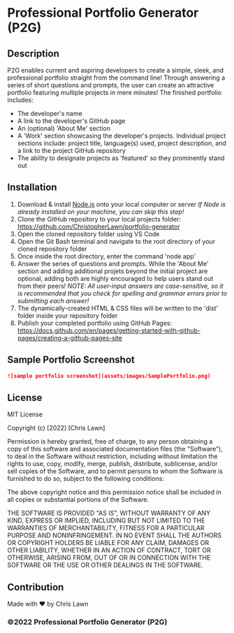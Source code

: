 # Professional Portfolio Generator (P2G)

## Description

P2G enables current and aspiring developers to create a simple, sleek, and professional portfolio straight from the command line! Through answering a series of short questions and prompts, the user can create an attractive portfolio featuring multiple projects in mere minutes!  The finished portfolio includes:
* The developer's name
* A link to the developer's GitHub page
* An (optional) 'About Me' section
* A 'Work' section showcasing the developer's projects. Individual project sections include: project title, language(s) used, project description, and a link to the project GitHub repository
* The ability to designate projects as 'featured' so they prominently stand out


## Installation

1) Download & install [Node.js](https://nodejs.org/en/download/) onto your local computer or server
*If Node is already installed on your machine, you can skip this step!*
2) Clone the GitHub repository to your local projects folder:
    https://github.com/ChristopherLawn/portfolio-generator
3) Open the cloned repository folder using VS Code
4) Open the Git Bash terminal and navigate to the root directory of your cloned repository folder
5) Once inside the root directory, enter the command 'node app'
6) Answer the series of questions and prompts.  While the 'About Me' section and adding additional projets beyond the initial project are optional, adding both are highly encouraged to help users stand out from their peers!
*NOTE: All user-input answers are case-sensitive, so it is recommended that you check for spelling and grammar errors prior to submitting each answer!* 
7) The dynamically-created HTML & CSS files will be written to the 'dist' folder inside your repository folder
8) Publish your completed portfolio using GitHub Pages:
    https://docs.github.com/en/pages/getting-started-with-github-pages/creating-a-github-pages-site


## Sample Portfolio Screenshot

```md
![sample portfolio screenshot](assets/images/SamplePortfolio.png)
```

## License

MIT License

Copyright (c) [2022] [Chris Lawn]

Permission is hereby granted, free of charge, to any person obtaining a copy
of this software and associated documentation files (the "Software"), to deal
in the Software without restriction, including without limitation the rights
to use, copy, modify, merge, publish, distribute, sublicense, and/or sell
copies of the Software, and to permit persons to whom the Software is
furnished to do so, subject to the following conditions:

The above copyright notice and this permission notice shall be included in all
copies or substantial portions of the Software.

THE SOFTWARE IS PROVIDED "AS IS", WITHOUT WARRANTY OF ANY KIND, EXPRESS OR
IMPLIED, INCLUDING BUT NOT LIMITED TO THE WARRANTIES OF MERCHANTABILITY,
FITNESS FOR A PARTICULAR PURPOSE AND NONINFRINGEMENT. IN NO EVENT SHALL THE
AUTHORS OR COPYRIGHT HOLDERS BE LIABLE FOR ANY CLAIM, DAMAGES OR OTHER
LIABILITY, WHETHER IN AN ACTION OF CONTRACT, TORT OR OTHERWISE, ARISING FROM,
OUT OF OR IN CONNECTION WITH THE SOFTWARE OR THE USE OR OTHER DEALINGS IN THE
SOFTWARE.

## Contribution
Made with ❤️ by Chris Lawn

### ©️2022 Professional Portfolio Generator (P2G)